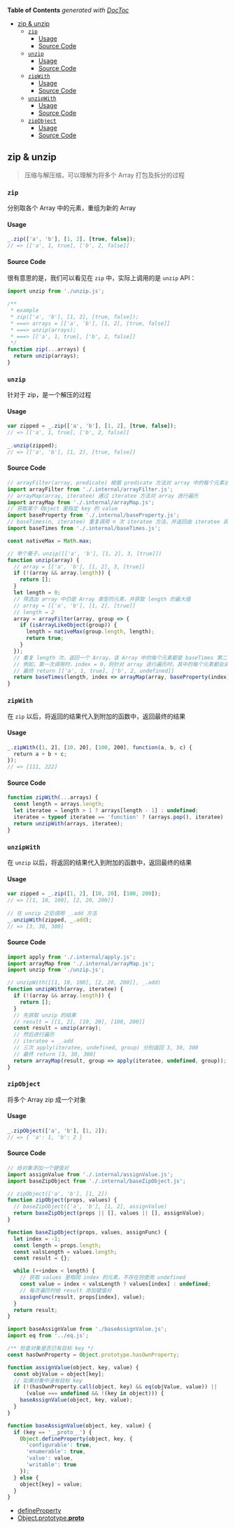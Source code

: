 <!-- START doctoc generated TOC please keep comment here to allow auto update -->
<!-- DON'T EDIT THIS SECTION, INSTEAD RE-RUN doctoc TO UPDATE -->
**Table of Contents**  *generated with [DocToc](https://github.com/thlorenz/doctoc)*

- [zip & unzip](#zip-&-unzip)
  - [`zip`](#zip)
    - [Usage](#usage)
    - [Source Code](#source-code)
  - [`unzip`](#unzip)
    - [Usage](#usage-1)
    - [Source Code](#source-code-1)
  - [`zipWith`](#zipwith)
    - [Usage](#usage-2)
    - [Source Code](#source-code-2)
  - [`unzipWith`](#unzipwith)
    - [Usage](#usage-3)
    - [Source Code](#source-code-3)
  - [`zipObject`](#zipobject)
    - [Usage](#usage-4)
    - [Source Code](#source-code-4)

<!-- END doctoc generated TOC please keep comment here to allow auto update -->

## zip & unzip

> 压缩与解压缩，可以理解为将多个 Array 打包及拆分的过程

### `zip`

分别取各个 Array 中的元素，重组为新的 Array

#### Usage

```javascript
_.zip(['a', 'b'], [1, 2], [true, false]);
// => [['a', 1, true], ['b', 2, false]]
```

#### Source Code

很有意思的是，我们可以看见在 `zip` 中，实际上调用的是 `unzip` API：

```javascript
import unzip from './unzip.js';

/**
 * example
 * zip(['a', 'b'], [1, 2], [true, false]);
 * ===> arrays = [['a', 'b'], [1, 2], [true, false]]
 * ===> unzip(arrays);
 * ===> [['a', 1, true], ['b', 2, false]]
 */
function zip(...arrays) {
  return unzip(arrays);
}
```

### `unzip`

针对于 zip，是一个解压的过程

#### Usage

```javascript
var zipped = _.zip(['a', 'b'], [1, 2], [true, false]);
// => [['a', 1, true], ['b', 2, false]]
 
_.unzip(zipped);
// => [['a', 'b'], [1, 2], [true, false]]
```

#### Source Code

```javascript
// arrayFilter(array, predicate) 根据 predicate 方法对 array 中的每个元素进行筛选
import arrayFilter from './.internal/arrayFilter.js';
// arrayMap(array, iteratee) 通过 iteratee 方法对 array 进行遍历
import arrayMap from './.internal/arrayMap.js';
// 获取某个 Object 里指定 key 的 value
import baseProperty from './.internal/baseProperty.js';
// baseTimes(n, iteratee) 重复调用 n 次 iteratee 方法，并返回由 iteratee 调用结果组成的 Array
import baseTimes from './.internal/baseTimes.js';

const nativeMax = Math.max;

// 举个栗子，unzip([['a', 'b'], [1, 2], 3, [true]])
function unzip(array) {
  // array = [['a', 'b'], [1, 2], 3, [true]]
  if (!(array && array.length)) {
    return [];
  }
  let length = 0;
  // 筛选出 array 中仍是 Array 类型的元素，并获取 length 的最大值
  // array = [['a', 'b'], [1, 2], [true]]
  // length = 2
  array = arrayFilter(array, group => {
    if (isArrayLikeObject(group)) {
      length = nativeMax(group.length, length);
      return true;
    }
  });
  // 重复 length 次，返回一个 Array。该 Array 中的每个元素都是 baseTimes 第二个参数调用之后返回的结果。
  // 例如，第一次调用时，index = 0，则针对 array 进行遍历时，其中的每个元素都会调用 baseProperty(0) 方法，本质上是获取每个元素的 index 位于 0 的元素，返回一个 Array，遍历完成之后返回 ['a', 1, true]
  // 最终 return [['a', 1, true], ['b', 2, undefined]]
  return baseTimes(length, index => arrayMap(array, baseProperty(index)));
}
```

### `zipWith`

在 `zip` 以后，将返回的结果代入到附加的函数中，返回最终的结果

#### Usage

```javascript
_.zipWith([1, 2], [10, 20], [100, 200], function(a, b, c) {
  return a + b + c;
});
// => [111, 222]
```

#### Source Code

```javascript
function zipWith(...arrays) {
  const length = arrays.length;
  let iteratee = length > 1 ? arrays[length - 1] : undefined;
  iteratee = typeof iteratee == 'function' ? (arrays.pop(), iteratee) : undefined;
  return unzipWith(arrays, iteratee);
}
```

### `unzipWith`

在 `unzip` 以后，将返回的结果代入到附加的函数中，返回最终的结果

#### Usage

```javascript
var zipped = _.zip([1, 2], [10, 20], [100, 200]);
// => [[1, 10, 100], [2, 20, 200]]
 
// 在 unzip 之后调用 _.add 方法
_.unzipWith(zipped, _.add);
// => [3, 30, 300]
```

#### Source Code

```javascript
import apply from './.internal/apply.js';
import arrayMap from './.internal/arrayMap.js';
import unzip from './unzip.js';

// unzipWith([[1, 10, 100], [2, 20, 200]], _.add)
function unzipWith(array, iteratee) {
  if (!(array && array.length)) {
    return [];
  }
  // 先获取 unzip 的结果
  // result = [[1, 2], [10, 20], [100, 200]]
  const result = unzip(array);
  // 然后进行遍历
  // iteratee = _.add
  // 三次 apply(iteratee, undefined, group) 分别返回 3, 30, 300
  // 最终 return [3, 30, 300]
  return arrayMap(result, group => apply(iteratee, undefined, group));
}
```

### `zipObject`

将多个 Array zip 成一个对象

#### Usage

```javascript
_.zipObject(['a', 'b'], [1, 2]);
// => { 'a': 1, 'b': 2 }
```

#### Source Code

```javascript
// 给对象添加一个键值对
import assignValue from './.internal/assignValue.js';
import baseZipObject from './.internal/baseZipObject.js';

// zipObject(['a', 'b'], [1, 2])
function zipObject(props, values) {
  // baseZipObject(['a', 'b'], [1, 2], assignValue)
  return baseZipObject(props || [], values || [], assignValue);
}
```

```javascript
function baseZipObject(props, values, assignFunc) {
  let index = -1;
  const length = props.length;
  const valsLength = values.length;
  const result = {};

  while (++index < length) {
    // 获取 values 里相同 index 的元素，不存在则使用 undefined
    const value = index < valsLength ? values[index] : undefined;
    // 每次遍历时给 result 添加键值对
    assignFunc(result, props[index], value);
  }
  return result;
}
```

```javascript
import baseAssignValue from './baseAssignValue.js';
import eq from '../eq.js';

/** 检查对象是否已有目标 key */
const hasOwnProperty = Object.prototype.hasOwnProperty;

function assignValue(object, key, value) {
  const objValue = object[key];
  // 如果对象中没有目标 key
  if (!(hasOwnProperty.call(object, key) && eq(objValue, value)) ||
      (value === undefined && !(key in object))) {
    baseAssignValue(object, key, value);
  }
}

function baseAssignValue(object, key, value) {
  if (key == '__proto__') {
    Object.defineProperty(object, key, {
      'configurable': true,
      'enumerable': true,
      'value': value,
      'writable': true
    });
  } else {
    object[key] = value;
  }
}
```

- [defineProperty](https://developer.mozilla.org/en-US/docs/Web/JavaScript/Reference/Global_Objects/Object/defineProperty)
- [Object.prototype.__proto__](https://developer.mozilla.org/zh-CN/docs/Web/JavaScript/Reference/Global_Objects/Object/proto)